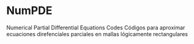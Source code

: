 # NumPDE
Numerical Partial Differential Equations Codes
Códigos para aproximar ecuaciones direfenciales parciales en mallas lógicamente rectangulares
